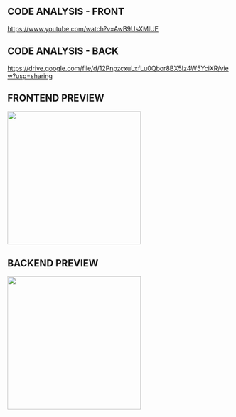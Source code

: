 ## CODE ANALYSIS - FRONT
https://www.youtube.com/watch?v=AwB9UsXMlUE

## CODE ANALYSIS - BACK
https://drive.google.com/file/d/12PnpzcxuLxfLu0Qbor8BX5Iz4W5YciXR/view?usp=sharing

## FRONTEND PREVIEW
<img src="app-preview.gif" width="300">

## BACKEND PREVIEW
<img src="preview_back.gif" width="300">
